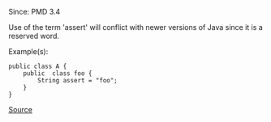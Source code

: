 Since: PMD 3.4

Use of the term 'assert' will conflict with newer versions of Java since it is a reserved word.

Example(s):
```
public class A {
	public  class foo {
		String assert = "foo";
	}
}
```

[Source](https://pmd.github.io/pmd-5.5.4/pmd-java/rules/java/migrating.html#AvoidAssertAsIdentifier)
